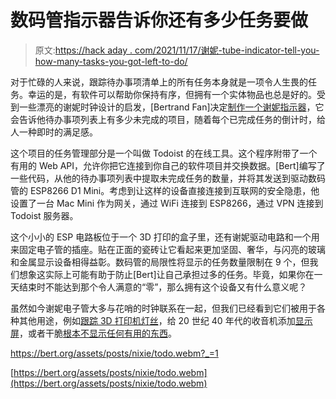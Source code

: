 # 数码管指示器告诉你还有多少任务要做

> 原文:[https://hack aday . com/2021/11/17/谢妮-tube-indicator-tell-you-how-many-tasks-you-got-left-to-do/](https://hackaday.com/2021/11/17/nixie-tube-indicator-tells-you-how-many-tasks-youve-got-left-to-do/)

对于忙碌的人来说，跟踪待办事项清单上的所有任务本身就是一项令人生畏的任务。幸运的是，有软件可以帮助你保持有序，但拥有一个实体物品也总是好的。受到一些漂亮的谢妮时钟设计的启发，[Bertrand Fan]决定[制作一个谢妮指示器](https://bert.org/2021/11/16/iot-nixie-tubes/)，它会告诉他待办事项列表上有多少未完成的项目，随着每个已完成任务的倒计时，给人一种即时的满足感。

这个项目的任务管理部分是一个叫做 Todoist 的在线工具。这个程序附带了一个有用的 Web API，允许你把它连接到你自己的软件项目并交换数据。[Bert]编写了一些代码，从他的待办事项列表中提取未完成任务的数量，并将其发送到驱动数码管的 ESP8266 D1 Mini。考虑到让这样的设备直接连接到互联网的安全隐患，他设置了一台 Mac Mini 作为网关，通过 WiFi 连接到 ESP8266，通过 VPN 连接到 Todoist 服务器。

这个小小的 ESP 电路板位于一个 3D 打印的盒子里，还有谢妮驱动电路和一个用来固定电子管的插座。贴在正面的瓷砖让它看起来更加坚固、奢华，与闪亮的玻璃和金属显示设备相得益彰。数码管的局限性将显示的任务数量限制在 9 个，但我们想象这实际上可能有助于防止[Bert]让自己承担过多的任务。毕竟，如果你在一天结束时不能达到那个令人满意的“零”，那么拥有这个设备又有什么意义呢？

虽然如今谢妮电子管大多与花哨的时钟联系在一起，但我们已经看到它们被用于各种其他用途，例如[跟踪 3D 打印机灯丝](https://hackaday.com/2019/05/09/old-nixie-display-rides-again-as-3d-printer-filament-meter/)，给 20 世纪 40 年代的收音机添加[显示屏](https://hackaday.com/2019/03/17/making-a-1940s-radio-digital-with-nixies/)，或者干脆[根本不显示任何有用的东西](https://hackaday.com/2018/09/29/this-nixie-device-is-useless-but-pretty/)。

 <https://bert.org/assets/posts/nixie/todo.webm?_=1>

[https://bert.org/assets/posts/nixie/todo.webm](https://bert.org/assets/posts/nixie/todo.webm)